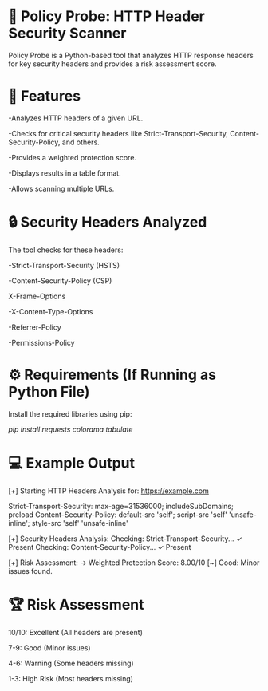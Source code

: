 # 🔐 Policy Probe: HTTP Header Security Scanner

Policy Probe is a Python-based tool that analyzes HTTP response headers for key security headers 
and provides a risk assessment score.



# 🚀 Features

-Analyzes HTTP headers of a given URL.

-Checks for critical security headers like Strict-Transport-Security, Content-Security-Policy, and others.

-Provides a weighted protection score.

-Displays results in a table format.

-Allows scanning multiple URLs.



# 🔒 Security Headers Analyzed

The tool checks for these headers:

-Strict-Transport-Security (HSTS)

-Content-Security-Policy (CSP)

X-Frame-Options

-X-Content-Type-Options

-Referrer-Policy

-Permissions-Policy



# ⚙️ Requirements (If Running as Python File)

Install the required libraries using pip:

*pip install requests colorama tabulate*



# 💻 Example Output

[+] Starting HTTP Headers Analysis for: https://example.com

Strict-Transport-Security: max-age=31536000; includeSubDomains; preload
Content-Security-Policy: default-src 'self'; script-src 'self' 'unsafe-inline'; style-src 'self' 'unsafe-inline'

[+] Security Headers Analysis:
Checking: Strict-Transport-Security... ✓ Present
Checking: Content-Security-Policy... ✓ Present

[+] Risk Assessment:
→ Weighted Protection Score: 8.00/10
[~] Good: Minor issues found.



# 🏆 Risk Assessment

10/10: Excellent (All headers are present)

7-9: Good (Minor issues)

4-6: Warning (Some headers missing)

1-3: High Risk (Most headers missing)



